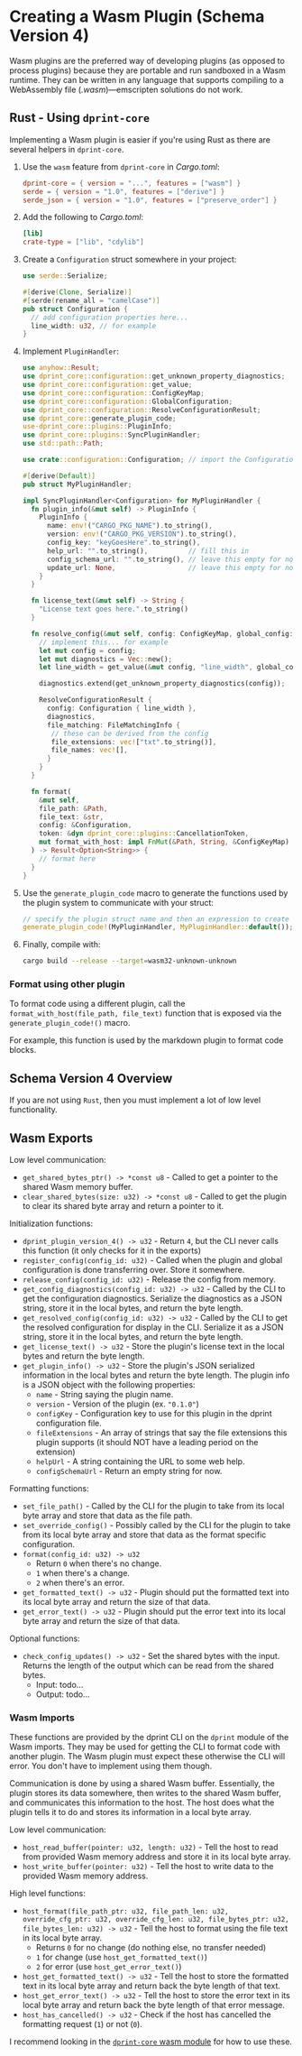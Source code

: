 # Creating a Wasm Plugin (Schema Version 4)

Wasm plugins are the preferred way of developing plugins (as opposed to process plugins) because they are portable and run sandboxed in a Wasm runtime. They can be written in any language that supports compiling to a WebAssembly file (_.wasm_)—emscripten solutions do not work.

## Rust - Using `dprint-core`

Implementing a Wasm plugin is easier if you're using Rust as there are several helpers in `dprint-core`.

1. Use the `wasm` feature from `dprint-core` in _Cargo.toml_:

   ```toml
   dprint-core = { version = "...", features = ["wasm"] }
   serde = { version = "1.0", features = ["derive"] }
   serde_json = { version = "1.0", features = ["preserve_order"] }
   ```

2. Add the following to _Cargo.toml_:

   ```toml
   [lib]
   crate-type = ["lib", "cdylib"]
   ```

3. Create a `Configuration` struct somewhere in your project:

   ```rust
   use serde::Serialize;

   #[derive(Clone, Serialize)]
   #[serde(rename_all = "camelCase")]
   pub struct Configuration {
     // add configuration properties here...
     line_width: u32, // for example
   }
   ```

4. Implement `PluginHandler`:

   ```rust
   use anyhow::Result;
   use dprint_core::configuration::get_unknown_property_diagnostics;
   use dprint_core::configuration::get_value;
   use dprint_core::configuration::ConfigKeyMap;
   use dprint_core::configuration::GlobalConfiguration;
   use dprint_core::configuration::ResolveConfigurationResult;
   use dprint_core::generate_plugin_code;
   use·dprint_core::plugins::PluginInfo;
   use dprint_core::plugins::SyncPluginHandler;
   use std::path::Path;

   use crate::configuration::Configuration; // import the Configuration from above

   #[derive(Default)]
   pub struct MyPluginHandler;

   impl SyncPluginHandler<Configuration> for MyPluginHandler {
     fn plugin_info(&mut self) -> PluginInfo {
       PluginInfo {
         name: env!("CARGO_PKG_NAME").to_string(),
         version: env!("CARGO_PKG_VERSION").to_string(),
         config_key: "keyGoesHere".to_string(),
         help_url: "".to_string(),          // fill this in
         config_schema_url: "".to_string(), // leave this empty for now
         update_url: None,                  // leave this empty for now
       }
     }

     fn license_text(&mut self) -> String {
       "License text goes here.".to_string()
     }

     fn resolve_config(&mut self, config: ConfigKeyMap, global_config: &GlobalConfiguration) -> PluginResolveConfigurationResult<Configuration> {
       // implement this... for example
       let mut config = config;
       let mut diagnostics = Vec::new();
       let line_width = get_value(&mut config, "line_width", global_config.line_width.unwrap_or(120), &mut diagnostics);

       diagnostics.extend(get_unknown_property_diagnostics(config));

       ResolveConfigurationResult {
         config: Configuration { line_width },
         diagnostics,
         file_matching: FileMatchingInfo {
          // these can be derived from the config
          file_extensions: vec!["txt".to_string()],
          file_names: vec![],
         }
       }
     }

     fn format(
       &mut self,
       file_path: &Path,
       file_text: &str,
       config: &Configuration,
       token: &dyn dprint_core::plugins::CancellationToken,
       mut format_with_host: impl FnMut(&Path, String, &ConfigKeyMap) -> Result<Option<String>>,
     ) -> Result<Option<String>> {
       // format here
     }
   }
   ```

5. Use the `generate_plugin_code` macro to generate the functions used by the plugin system to communicate with your struct:

   ```rust
   // specify the plugin struct name and then an expression to create it
   generate_plugin_code!(MyPluginHandler, MyPluginHandler::default());
   ```

6. Finally, compile with:

   ```bash
   cargo build --release --target=wasm32-unknown-unknown
   ```

### Format using other plugin

To format code using a different plugin, call the `format_with_host(file_path, file_text)` function that is exposed via the `generate_plugin_code!()` macro.

For example, this function is used by the markdown plugin to format code blocks.

## Schema Version 4 Overview

If you are not using `Rust`, then you must implement a lot of low level functionality.

## Wasm Exports

Low level communication:

- `get_shared_bytes_ptr() -> *const u8` - Called to get a pointer to the shared Wasm memory buffer.
- `clear_shared_bytes(size: u32) -> *const u8` - Called to get the plugin to clear its shared byte array and return a pointer to it.

Initialization functions:

- `dprint_plugin_version_4() -> u32` - Return `4`, but the CLI never calls this function (it only checks for it in the exports)
- `register_config(config_id: u32)` - Called when the plugin and global configuration is done transferring over. Store it somewhere.
- `release_config(config_id: u32)` - Release the config from memory.
- `get_config_diagnostics(config_id: u32) -> u32` - Called by the CLI to get the configuration diagnostics. Serialize the diagnostics as a JSON string, store it in the local bytes, and return the byte length.
- `get_resolved_config(config_id: u32) -> u32` - Called by the CLI to get the resolved configuration for display in the CLI. Serialize it as a JSON string, store it in the local bytes, and return the byte length.
- `get_license_text() -> u32` - Store the plugin's license text in the local bytes and return the byte length.
- `get_plugin_info() -> u32` - Store the plugin's JSON serialized information in the local bytes and return the byte length. The plugin info is a JSON object with the following properties:
  - `name` - String saying the plugin name.
  - `version` - Version of the plugin (ex. `"0.1.0"`)
  - `configKey` - Configuration key to use for this plugin in the dprint configuration file.
  - `fileExtensions` - An array of strings that say the file extensions this plugin supports (it should NOT have a leading period on the extension)
  - `helpUrl` - A string containing the URL to some web help.
  - `configSchemaUrl` - Return an empty string for now.

Formatting functions:

- `set_file_path()` - Called by the CLI for the plugin to take from its local byte array and store that data as the file path.
- `set_override_config()` - Possibly called by the CLI for the plugin to take from its local byte array and store that data as the format specific configuration.
- `format(config_id: u32) -> u32`
  - Return `0` when there's no change.
  - `1` when there's a change.
  - `2` when there's an error.
- `get_formatted_text() -> u32` - Plugin should put the formatted text into its local byte array and return the size of that data.
- `get_error_text() -> u32` - Plugin should put the error text into its local byte array and return the size of that data.

Optional functions:

- `check_config_updates() -> u32` - Set the shared bytes with the input. Returns the length of the output which can be read from the shared bytes.
  - Input: todo...
  - Output: todo...

### Wasm Imports

These functions are provided by the dprint CLI on the `dprint` module of the Wasm imports. They may be used for getting the CLI to format code with another plugin. The Wasm plugin must expect these otherwise the CLI will error. You don't have to implement using them though.

Communication is done by using a shared Wasm buffer. Essentially, the plugin stores its data somewhere, then writes to the shared Wasm buffer, and communicates this information to the host. The host does what the plugin tells it to do and stores its information in a local byte array.

Low level communication:

- `host_read_buffer(pointer: u32, length: u32)` - Tell the host to read from provided Wasm memory address and store it in its local byte array.
- `host_write_buffer(pointer: u32)` - Tell the host to write data to the provided Wasm memory address.

High level functions:

- `host_format(file_path_ptr: u32, file_path_len: u32, override_cfg_ptr: u32, override_cfg_len: u32, file_bytes_ptr: u32, file_bytes_len: u32) -> u32` - Tell the host to format using the file text in its local byte array.
  - Returns `0` for no change (do nothing else, no transfer needed)
  - `1` for change (use `host_get_formatted_text()`)
  - `2` for error (use `host_get_error_text()`)
- `host_get_formatted_text() -> u32` - Tell the host to store the formatted text in its local byte array and return back the byte length of that text.
- `host_get_error_text() -> u32` - Tell the host to store the error text in its local byte array and return back the byte length of that error message.
- `host_has_cancelled() -> u32` - Check if the host has cancelled the formatting request (`1`) or not (`0`).

I recommend looking in the [`dprint-core` wasm module](https://github.com/dprint/dprint/blob/main/crates/core/src/plugins/wasm/mod.rs) for how to use these.
